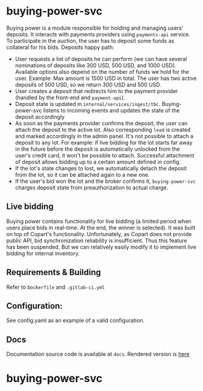 # buying-power-svc
Buying power is a module responsible for holding and managing users' deposits.
It interacts with payments providers using `payments-api` service.
To participate in the auction, the user has to deposit some funds as collateral for his bids.
Deposits happy path:
* User requests a list of deposits he can perform (we can have several nominations of deposits like 300 USD, 500 USD, and 1000 USD). Available options also depend on the number of funds we hold for the user. Example: Max amount is 1500 USD in total. The user has two active deposits of 500 USD, so we return 300 USD and 500 USD.
* User creates a deposit that redirects him to the payment provider (handled by the front-end and `payment-api`).
* Deposit state is updated in `internal/services/ingest/tbc`. Buying-power-svc listens to incoming events and updates the state of the deposit accordingly
* As soon as the payments provider confirms the deposit, the user can attach the deposit to the active lot. Also corresponding `lead` is created and marked accordingly in the admin panel. It's not possible to attach a deposit to any lot. For example: if live bidding for the lot starts far away in the future before the deposit is automatically unlocked from the user's credit card, it won't be possible to attach. Successful attachment of deposit allows bidding up to a certain amount defined in config.
* If the lot's state changes to lost, we automatically detach the deposit from the lot, so it can be attached again to a new one.
* If the user's bid won the lot and the broker confirms it, `buying-power-svc` charges deposit state from preauthorization to actual charge.

## Live bidding
Buying power contains functionality for live bidding (a limited period when users place bids in real-time. At the end, the winner is selected). It was built on top of Copart's functionality. Unfortunately, as Copart does not provide public API, bid synchronization reliability is insufficient. Thus this feature has been suspended. But we can relatively
easily modify it to implement live bidding for internal inventory.


## Requirements & Building
Refer to `Dockerfile` and `.gitlab-ci.yml`

## Configuration:
See config.yaml as an example of a valid configuration.

## Docs
Documentation source code is available at `docs`. Rendered version is [here](https://eauction.gitlab.io/buying-power-svc/)

# buying-power-svc
